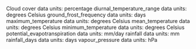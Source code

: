 Cloud cover data units: percentage
diurnal_temperature_range data units: degrees Celsius
ground_frost_frequency data units: days
maximum_temperature data units: degrees Celsius
mean_temperature data units: degrees Celsius
minimum_temperature data units: degrees Celsius
potential_evapotranspiration data units: mm/day
rainfall data units: mm
rainfall_days data units: days
vapour_pressure data units: hPa